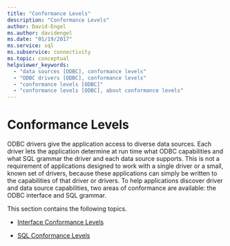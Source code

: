 ```yaml
---
title: "Conformance Levels"
description: "Conformance Levels"
author: David-Engel
ms.author: davidengel
ms.date: "01/19/2017"
ms.service: sql
ms.subservice: connectivity
ms.topic: conceptual
helpviewer_keywords:
  - "data sources [ODBC], conformance levels"
  - "ODBC drivers [ODBC], conformance levels"
  - "conformance levels [ODBC]"
  - "conformance levels [ODBC], about conformance levels"
---
```

# Conformance Levels
ODBC drivers give the application access to diverse data sources. Each driver lets the application determine at run time what ODBC capabilities and what SQL grammar the driver and each data source supports. This is not a requirement of applications designed to work with a single driver or a small, known set of drivers, because these applications can simply be written to the capabilities of that driver or drivers. To help applications discover driver and data source capabilities, two areas of conformance are available: the ODBC interface and SQL grammar.  
  
 This section contains the following topics.  
  
-   [Interface Conformance Levels](../../../odbc/reference/develop-app/interface-conformance-levels.md)  
  
-   [SQL Conformance Levels](../../../odbc/reference/develop-app/sql-conformance-levels.md)
